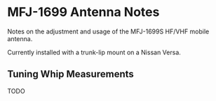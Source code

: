 # MFJ-1699 Antenna Notes

Notes on the adjustment and usage of the MFJ-1699S HF/VHF mobile antenna. 

Currently installed with a trunk-lip mount on a Nissan Versa.

## Tuning Whip Measurements

TODO
